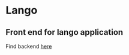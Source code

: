# Lango
## Front end for lango application

Find backend [here](https://github.com/joser1996/lango-client-deploy)
